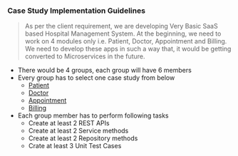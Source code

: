 ### Case Study Implementation Guidelines
> As per the client requirement, we are developing Very Basic SaaS based Hospital Management System. At the beginning, we need to work on 4 modules only i.e. Patient, Doctor, Appointment and Billing. 
> We need to develop these apps in such a way that, it would be getting converted to Microservices in the future.

- There would be 4 groups, each group will have 6 members
- Every group has to select one case study from below
  - [Patient](./patient.md) 
  - [Doctor](./doctor.md)
  - [Appointment](./appointment.md)
  - [Billing](./billing.md)
- Each group member has to perform following tasks
  - Create at least 2 REST APIs
  - Create at least 2 Service methods
  - Create at least 2 Repository methods
  - Crate at least 3 Unit Test Cases